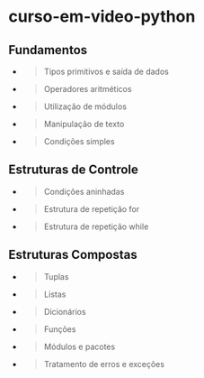 # curso-em-video-python

## Fundamentos

- >Tipos primitivos e saída de dados
- >Operadores aritméticos
- >Utilização de módulos
- >Manipulação de texto
- >Condições simples

## Estruturas de Controle

- >Condições aninhadas
- >Estrutura de repetição for
- >Estrutura de repetição while

## Estruturas Compostas

- >Tuplas
- >Listas
- >Dicionários
- >Funções
- >Módulos e pacotes
- >Tratamento de erros e exceções
